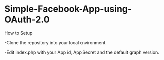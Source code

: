 # Simple-Facebook-App-using-OAuth-2.0
 How to Setup
  
  -Clone the repository into your local environment.
  
  -Edit index.php with your App id, App Secret and the default graph version.

